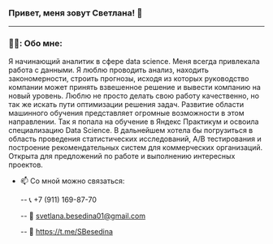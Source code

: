 ### Привет, меня зовут Светлана! 👋

---
### 👩‍💻: Обо мне:
Я начинающий аналитик в сфере data science. Меня всегда привлекала работа с данными. Я люблю проводить анализ, находить закономерности, строить прогнозы, исходя из которых руководство компании может принять взвешенное решение и вывести компанию на новый уровень. Люблю не просто делать свою работу качественно, но так же искать пути оптимизации решения задач. Развитие области машинного обучения представляет огромные возможности в этом направлении. Так я попала на обучение в Яндекс Практикум и освоила специализацию Data Science. В дальнейшем хотела бы погрузиться в область проведения статистических исследований, A/B тестирования и построение рекомендательных систем для коммерческих организаций. Открыта для предложений по работе и выполнению интересных проектов.

- 📫 Со мной можно связаться:
  
  -- 📞 +7 (911) 169-87-70

  -- 📧 svetlana.besedina01@gmail.com

  -- 🤝 https://t.me/SBesedina

